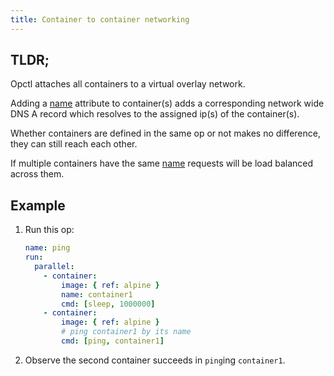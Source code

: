 ```yaml
---
title: Container to container networking
---
```


## TLDR;
Opctl attaches all containers to a virtual overlay network.  

Adding a [name](../../reference/opspec/op-directory/op/call/container/index.md#name) attribute to container(s) adds a corresponding network wide DNS A record which resolves to the assigned ip(s) of the container(s).

Whether containers are defined in the same op or not makes no difference, they can still reach each other.

If multiple containers have the same [name](../../reference/opspec/op-directory/op/call/container/index.md#name) requests will be load balanced across them.

## Example
1. Run this op:
    ```yaml
    name: ping
    run:
      parallel:
        - container:
            image: { ref: alpine }
            name: container1
            cmd: [sleep, 1000000]
        - container:
            image: { ref: alpine }
            # ping container1 by its name
            cmd: [ping, container1]
    ```

1. Observe the second container succeeds in `ping`ing `container1`. 
